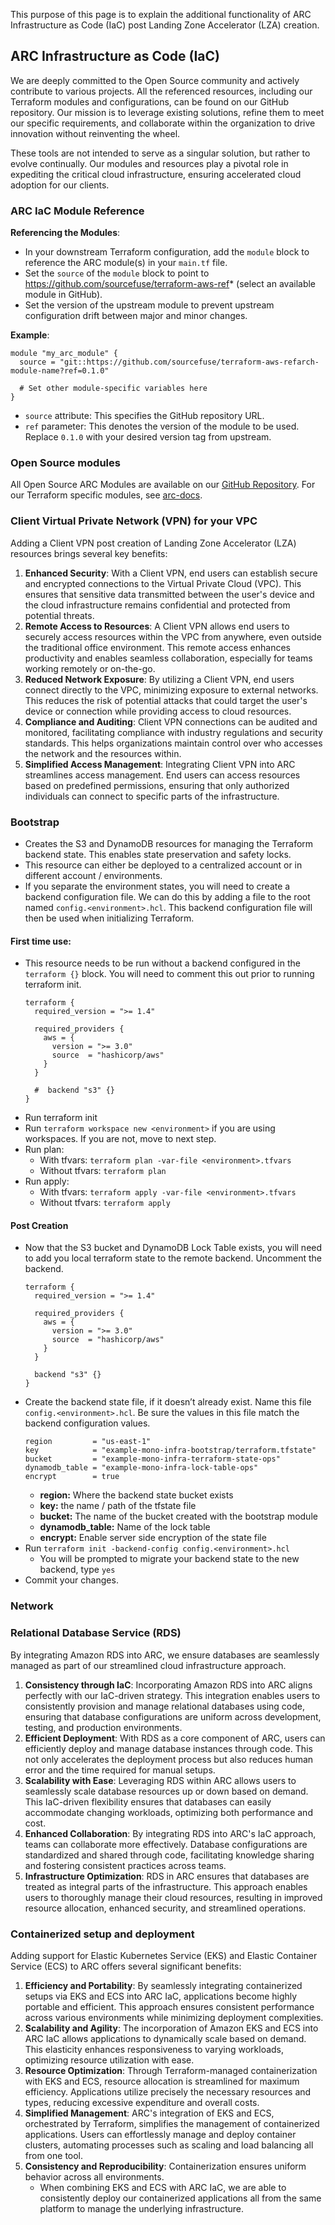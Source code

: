 This purpose of this page is to explain the additional functionality of ARC Infrastructure as Code (IaC) post Landing Zone Accelerator (LZA) creation.  

## ARC Infrastructure as Code (IaC)
We are deeply committed to the Open Source community and actively contribute to various projects. 
All the referenced resources, including our Terraform modules and configurations, can be found on our GitHub repository. 
Our mission is to leverage existing solutions, refine them to meet our specific requirements, and collaborate within the organization to drive innovation without reinventing the wheel.

These tools are not intended to serve as a singular solution, but rather to evolve continually. 
Our modules and resources play a pivotal role in expediting the critical cloud infrastructure, ensuring accelerated cloud adoption for our clients.

### ARC IaC Module Reference
**Referencing the Modules**:
* In your downstream Terraform configuration, add the `module` block to reference the ARC module(s) in your `main.tf` file.
* Set the `source` of the `module` block to point to https://github.com/sourcefuse/terraform-aws-ref* (select an available module in GitHub).
* Set the version of the upstream module to prevent upstream configuration drift between major and minor changes. 

**Example**:

```hcl
module "my_arc_module" {
  source = "git::https://github.com/sourcefuse/terraform-aws-refarch-module-name?ref=0.1.0"

  # Set other module-specific variables here
}
```
* `source` attribute: This specifies the GitHub repository URL.
* `ref` parameter: This denotes the version of the module to be used. Replace `0.1.0` with your desired version tag from upstream.

### Open Source modules 
All Open Source ARC Modules are available on our [GitHub Repository](https://github.com/sourcefuse). 
For our Terraform specific modules, see [arc-docs](https://sourcefuse.github.io/arc-docs/arc-iac-docs/).

### Client Virtual Private Network (VPN) for your VPC
Adding a Client VPN post creation of Landing Zone Accelerator (LZA) resources brings several key benefits:

1. **Enhanced Security**: With a Client VPN, end users can establish secure and encrypted connections to the Virtual Private Cloud (VPC). 
   This ensures that sensitive data transmitted between the user's device and the cloud infrastructure remains confidential and protected from potential threats.
2. **Remote Access to Resources**: A Client VPN allows end users to securely access resources within the VPC from anywhere, even outside the traditional office environment. 
   This remote access enhances productivity and enables seamless collaboration, especially for teams working remotely or on-the-go.
3. **Reduced Network Exposure**: By utilizing a Client VPN, end users connect directly to the VPC, minimizing exposure to external networks. 
   This reduces the risk of potential attacks that could target the user's device or connection while providing access to cloud resources.
4. **Compliance and Auditing**: Client VPN connections can be audited and monitored, facilitating compliance with industry regulations and security standards. 
   This helps organizations maintain control over who accesses the network and the resources within.
5. **Simplified Access Management**: Integrating Client VPN into ARC streamlines access management. 
   End users can access resources based on predefined permissions, ensuring that only authorized individuals can connect to specific parts of the infrastructure.

### Bootstrap
* Creates the S3 and DynamoDB resources for managing the Terraform backend state. 
  This enables state preservation and safety locks.    
* This resource can either be deployed to a centralized account or in different account / environments.
* If you separate the environment states, you will need to create a backend configuration file. 
  We can do this by adding a file to the root named `config.<environment>.hcl`. 
  This backend configuration file will then be used when initializing Terraform. 

#### First time use:
* This resource needs to be run without a backend configured in the `terraform {}` block. You will need to comment this out prior to running terraform init.
	```hcl
	terraform {
	  required_version = ">= 1.4"
	
	  required_providers {
	    aws = {
	      version = ">= 3.0"
	      source  = "hashicorp/aws"
	    }
	  }
	
	  #  backend "s3" {}
	}  
	```
* Run terraform init
* Run `terraform workspace new <environment>` if you are using workspaces. If you are not, move to next step.
* Run plan:
  * With tfvars: `terraform plan -var-file <environment>.tfvars`
  * Without tfvars: `terraform plan`
* Run apply:
  * With tfvars: `terraform apply -var-file <environment>.tfvars`
  * Without tfvars: `terraform apply`

#### Post Creation 
* Now that the S3 bucket and DynamoDB Lock Table exists, you will need to add you local terraform state to the remote backend. Uncomment the backend.
	```hcl
	terraform {
	  required_version = ">= 1.4"
	
	  required_providers {
	    aws = {
	      version = ">= 3.0"
	      source  = "hashicorp/aws"
	    }
	  }
	
	  backend "s3" {}
	} 
	```
* Create the backend state file, if it doesn’t already exist. Name this file `config.<environment>.hcl`. Be sure the values in this file match the backend configuration values.
	```hcl
	region         = "us-east-1"
    key            = "example-mono-infra-bootstrap/terraform.tfstate"
    bucket         = "example-mono-infra-terraform-state-ops"
    dynamodb_table = "example-mono-infra-lock-table-ops"
    encrypt        = true 
	```
	* **region:** Where the backend state bucket exists
    * **key:** the name / path of the tfstate file
    * **bucket:** The name of the bucket created with the bootstrap module
    * **dynamodb_table:** Name of the lock table
    * **encrypt:** Enable server side encryption of the state file
* Run `terraform init -backend-config config.<environment>.hcl`
  * You will be prompted to migrate your backend state to the new backend, type `yes`
* Commit your changes.


### Network 


### Relational Database Service (RDS)
By integrating Amazon RDS into ARC, we ensure databases are seamlessly managed as part of our streamlined cloud infrastructure approach. 

1. **Consistency through IaC**: Incorporating Amazon RDS into ARC aligns perfectly with our IaC-driven strategy. 
   This integration enables users to consistently provision and manage relational databases using code, ensuring that database configurations are uniform across development, 
   testing, and production environments. 
2. **Efficient Deployment**: With RDS as a core component of ARC, users can efficiently deploy and manage database instances through code. 
   This not only accelerates the deployment process but also reduces human error and the time required for manual setups.
3. **Scalability with Ease**: Leveraging RDS within ARC allows users to seamlessly scale database resources up or down based on demand. 
   This IaC-driven flexibility ensures that databases can easily accommodate changing workloads, optimizing both performance and cost.
4. **Enhanced Collaboration**: By integrating RDS into ARC's IaC approach, teams can collaborate more effectively. 
   Database configurations are standardized and shared through code, facilitating knowledge sharing and fostering consistent practices across teams.
5. **Infrastructure Optimization**: RDS in ARC ensures that databases are treated as integral parts of the infrastructure. 
   This approach enables users to thoroughly manage their cloud resources, resulting in improved resource allocation, enhanced security, and streamlined operations.

### Containerized setup and deployment
Adding support for Elastic Kubernetes Service (EKS) and Elastic Container Service (ECS) to ARC offers several significant benefits:
1. **Efficiency and Portability**: By seamlessly integrating containerized setups via EKS and ECS into ARC IaC, applications become highly portable and efficient. 
   This approach ensures consistent performance across various environments while minimizing deployment complexities.
2. **Scalability and Agility**: The incorporation of Amazon EKS and ECS into ARC IaC allows applications to dynamically scale based on demand. 
   This elasticity enhances responsiveness to varying workloads, optimizing resource utilization with ease.
3. **Resource Optimization**: Through Terraform-managed containerization with EKS and ECS, resource allocation is streamlined for maximum efficiency.
   Applications utilize precisely the necessary resources and types, reducing excessive expenditure and overall costs.
4. **Simplified Management**: ARC's integration of EKS and ECS, orchestrated by Terraform, simplifies the management of containerized applications. 
   Users can effortlessly manage and deploy container clusters, automating processes such as scaling and load balancing all from one tool.
5. **Consistency and Reproducibility**: Containerization ensures uniform behavior across all environments. 
   * When combining EKS and ECS with ARC IaC, we are able to consistently deploy our containerized applications all from the same platform to manage the underlying infrastructure.
